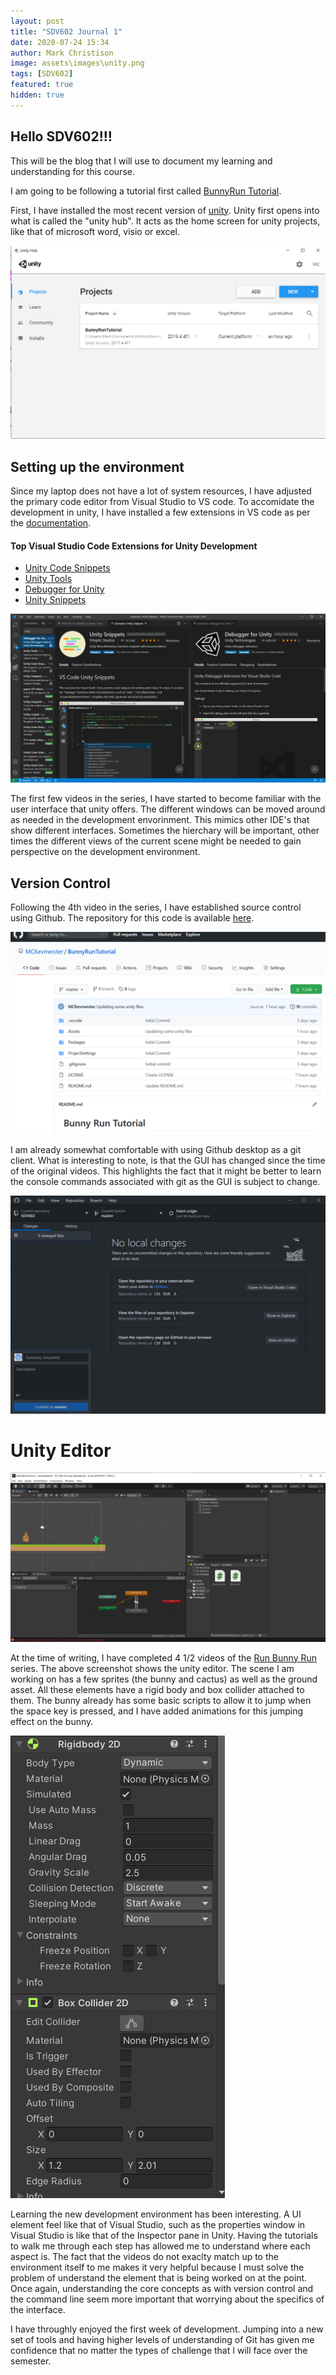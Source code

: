 ```yaml
---
layout: post
title: "SDV602 Journal 1"
date: 2020-07-24 15:34
author: Mark Christison
image: assets\images\unity.png
tags: [SDV602]
featured: true
hidden: true
---
```


## Hello SDV602!!!

This will be the blog that I will use to document my learning and understanding for this course.

I am going to be following a tutorial first called [BunnyRun Tutorial](http://rabidgremlin.com/runbunnyrun/).

First, I have installed the most recent version of [unity](https://unity.com/). Unity first opens into what is called the "unity hub". It acts as the home screen for unity projects, like that of microsoft word, visio or excel.

![Run bunny run github](/assets/images/unity-hub.png)

## Setting up the environment

Since my laptop does not have a lot of system resources, I have adjusted the primary code editor from Visual Studio to VS code. To accomidate the development in unity, I have installed a few extensions in VS code as per the [documentation](https://code.visualstudio.com/docs/other/unity).

#### Top Visual Studio Code Extensions for Unity Development

- [Unity Code Snippets](https://marketplace.visualstudio.com/items?itemName=kleber-swf.unity-code-snippets)
- [Unity Tools](https://marketplace.visualstudio.com/items?itemName=Tobiah.unity-tools)
- [Debugger for Unity](https://marketplace.visualstudio.com/items?itemName=Unity.unity-debug)
- [Unity Snippets](https://marketplace.visualstudio.com/items?itemName=YclepticStudios.unity-snippets)

![VS Code Extensions for Unity](/assets/images/vs-code-unity-extensions.png)

The first few videos in the series, I have started to become familiar with the user interface that unity offers. The different windows can be moved around as needed in the development envorinment. This mimics other IDE's that show different interfaces. Sometimes the hierchary will be important, other times the different views of the current scene might be needed to gain perspective on the development environment.

## Version Control

Following the 4th video in the series, I have established source control using Github. The repository for this code is available [here](https://github.com/MCKevmeister/BunnyRunTutorial).

![Run bunny run github](/assets/images/rbr-github.png)

I am already somewhat comfortable with using Github desktop as a git client. What is interesting to note, is that the GUI has changed since the time of the original videos. This highlights the fact that it might be better to learn the console commands associated with git as the GUI is subject to change.

![Github Desktop](/assets/images/github-desktop.png)

# Unity Editor

![Unity Editor](/assets/images/unity-editor.png)

At the time of writing, I have completed 4 1/2 videos of the [Run Bunny Run](http://www.rabidgremlin.com/runbunnyrun) series. The above screenshot shows the unity editor. The scene I am working on has a few sprites (the bunny and cactus) as well as the ground asset. All these elements have a rigid body and box collider attached to them. The bunny already has some basic scripts to allow it to jump when the space key is pressed, and I have added animations for this jumping effect on the bunny.

![Unity Collisions](/assets/images/unity-collisions.png)

Learning the new development environment has been interesting. A UI element feel like that of Visual Studio, such as the properties window in Visual Studio is like that of the Inspector pane in Unity. Having the tutorials to walk me through each step has allowed me to understand where each aspect is. The fact that the videos do not exaclty match up to the environment itself to me makes it very helpful because I must solve the problem of understand the element that is being worked on at the point. Once again, understanding the core concepts as with version control and the command line seem more important that worrying about the specifics of the interface.

I have throughly enjoyed the first week of development. Jumping into a new set of tools and having higher levels of understanding of Git has given me confidence that no matter the types of challenge that I will face over the semester.
